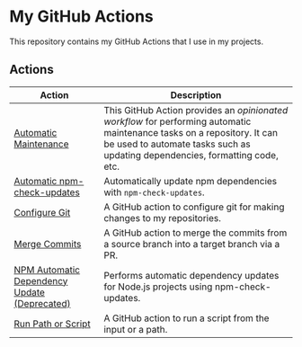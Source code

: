 # My GitHub Actions

This repository contains my GitHub Actions that I use in my projects.

## Actions

| Action                                                                          | Description                                                                                                                                                                                             |
| ------------------------------------------------------------------------------- | ------------------------------------------------------------------------------------------------------------------------------------------------------------------------------------------------------- |
| [Automatic Maintenance](automatic-maintenance)                                  | This GitHub Action provides an _opinionated workflow_ for performing automatic maintenance tasks on a repository. It can be used to automate tasks such as updating dependencies, formatting code, etc. |
| [Automatic npm-check-updates](automatic-npm-check-updates)                      | Automatically update npm dependencies with `npm-check-updates`.                                                                                                                                         |
| [Configure Git](configure-git)                                                  | A GitHub action to configure git for making changes to my repositories.                                                                                                                                 |
| [Merge Commits](merge-commits)                                                  | A GitHub action to merge the commits from a source branch into a target branch via a PR.                                                                                                                |
| [NPM Automatic Dependency Update (Deprecated)](npm-automatic-dependency-update) | Performs automatic dependency updates for Node.js projects using npm-check-updates.                                                                                                                     |
| [Run Path or Script](run-path-or-script)                                        | A GitHub action to run a script from the input or a path.                                                                                                                                               |
